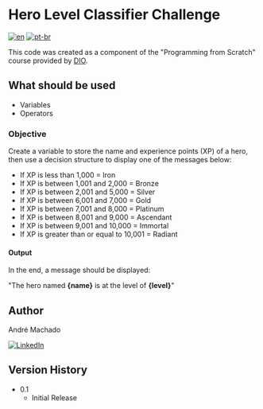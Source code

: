 # Hero Level Classifier Challenge

[![en](https://img.shields.io/badge/lang-en-red.svg)](https://github.com/jonatasemidio/multilanguage-readme-pattern/blob/master/README.md) 
[![pt-br](https://img.shields.io/badge/lang-pt--br-green.svg)](https://github.com/jonatasemidio/multilanguage-readme-pattern/blob/master/README.pt-br.md)

This code was created as a component of the "Programming from Scratch" course provided by [DIO](https://www.dio.me/).

## What should be used

- Variables
- Operators

### Objective

Create a variable to store the name and experience points (XP) of a hero, then use a decision structure to display one of the messages below:

- If XP is less than 1,000 = Iron
- If XP is between 1,001 and 2,000 = Bronze
- If XP is between 2,001 and 5,000 = Silver
- If XP is between 6,001 and 7,000 = Gold
- If XP is between 7,001 and 8,000 = Platinum
- If XP is between 8,001 and 9,000 = Ascendant
- If XP is between 9,001 and 10,000 = Immortal
- If XP is greater than or equal to 10,001 = Radiant

#### Output
In the end, a message should be displayed:

"The hero named **{name}** is at the level of **{level}**"


## Author

André Machado

[![LinkedIn](https://img.shields.io/badge/-LinkedIn-000?style=for-the-badge&logo=linkedin&logoColor=30A3DC)](https://www.linkedin.com/in/andremachado2/)

## Version History

* 0.1
    * Initial Release
